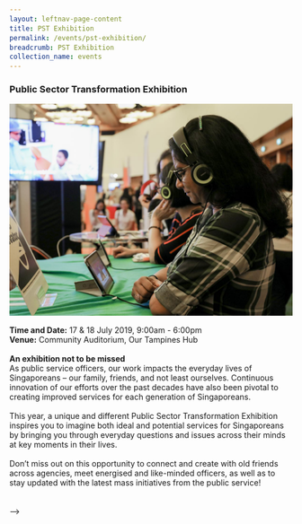 ```yaml
---
layout: leftnav-page-content
title: PST Exhibition
permalink: /events/pst-exhibition/
breadcrumb: PST Exhibition
collection_name: events
---
```

### Public Sector Transformation Exhibition
![PST Exhibition](/images/1.jpg)

**Time and Date:** 17 & 18 July 2019, 9:00am - 6:00pm<br>
**Venue:** Community Auditorium, Our Tampines Hub
<br>
<br>
<b>An exhibition not to be missed </b> <br>
As public service officers, our work impacts the everyday lives of Singaporeans – our family, friends, and not least ourselves. Continuous innovation of our efforts over the past decades have also been pivotal to creating improved services for each generation of Singaporeans.<br>
<br>
This year, a unique and different Public Sector Transformation Exhibition inspires you to imagine both ideal and potential services for Singaporeans by bringing you through everyday questions and issues across their minds at key moments in their lives.
<br>
<br>
Don’t miss out on this opportunity to connect and create with old friends across agencies, meet energised and like-minded officers, as well as to stay updated with the latest mass initiatives from the public service!
<br>
<br>
<br>
--> 
<!-- <a href="#"><img src="/images/sign-up-btn.png" style="width:280px" /> </a> -->

